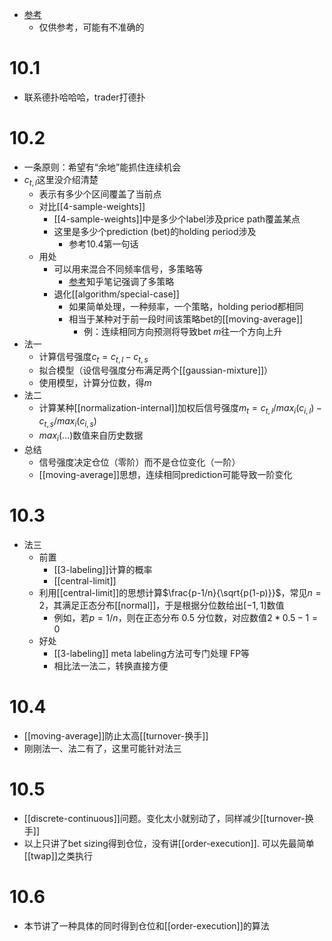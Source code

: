 - [参考](https://zhuanlan.zhihu.com/p/149889323)
    - 仅供参考，可能有不准确的
# 10.1
- 联系德扑哈哈哈，trader打德扑
# 10.2
- 一条原则：希望有“余地”能抓住连续机会
- $c_{t,l}$这里没介绍清楚
    - 表示有多少个区间覆盖了当前点
    - 对比[[4-sample-weights]]
      - [[4-sample-weights]]中是多少个label涉及price path覆盖某点
      - 这里是多少个prediction (bet)的holding period涉及
        - 参考10.4第一句话
    - 用处
      - 可以用来混合不同频率信号，多策略等
        - [参考](https://zhuanlan.zhihu.com/p/149889323)知乎笔记强调了多策略
      - 退化[[algorithm/special-case]]
        - 如果简单处理，一种频率，一个策略，holding period都相同
        - 相当于某种对于前一段时间该策略bet的[[moving-average]]
          - 例：连续相同方向预测将导致bet $m$往一个方向上升
- 法一
  - 计算信号强度$c_t= c_{t,l} - c_{t,s}$
  - 拟合模型（设信号强度分布满足两个[[gaussian-mixture]]）
  - 使用模型，计算分位数，得$m$
- 法二
  - 计算某种[[normalization-internal]]加权后信号强度$m_t = c_{t,l}/max_i(c_{i,l}) - c_{t,s}/max_i(c_{i,s})$
  - $max_i(...)$数值来自历史数据
- 总结
  - 信号强度决定仓位（零阶）而不是仓位变化（一阶）
  - [[moving-average]]思想，连续相同prediction可能导致一阶变化
# 10.3
- 法三
  - 前置
    - [[3-labeling]]计算的概率
    - [[central-limit]]
  - 利用[[central-limit]]的思想计算$\frac{p-1/n}{\sqrt{p(1-p)}}$，常见$n=2$，其满足正态分布[[normal]]，于是根据分位数给出$[-1,1]$数值
    - 例如，若$p=1/n$，则在正态分布 0.5 分位数，对应数值$2*0.5-1=0$
  - 好处
    - [[3-labeling]] meta labeling方法可专门处理 FP等
    - 相比法一法二，转换直接方便
# 10.4
- [[moving-average]]防止太高[[turnover-换手]]
- 刚刚法一、法二有了，这里可能针对法三
# 10.5
- [[discrete-continuous]]问题。变化太小就别动了，同样减少[[turnover-换手]]
- 以上只讲了bet sizing得到仓位，没有讲[[order-execution]]. 可以先最简单[[twap]]之类执行
# 10.6
- 本节讲了一种具体的同时得到仓位和[[order-execution]]的算法